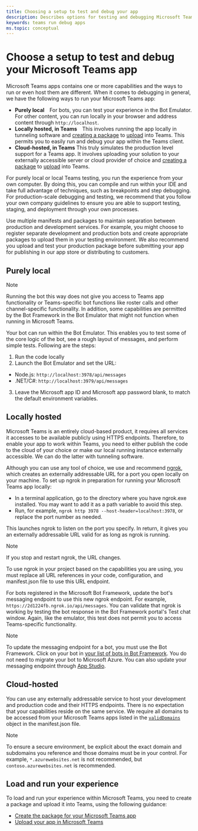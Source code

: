 ```yaml
---
title: Choosing a setup to test and debug your app
description: Describes options for testing and debugging Microsoft Teams apps
keywords: teams run debug apps
ms.topic: conceptual
---
```


# Choose a setup to test and debug your Microsoft Teams app

Microsoft Teams apps contains one or more capabilities and the ways to run or even host them are different. When it comes to debugging in general, we have the following ways to run your Microsoft Teams app:

* **Purely local**&emsp;For bots, you can test your experience in the Bot Emulator. For other content, you can run locally in your browser and address content through `http://localhost`.
* **Locally hosted, in Teams**&emsp;This involves running the app locally in tunneling software and [creating a package](~/concepts/build-and-test/apps-package.md) to [upload](~/concepts/deploy-and-publish/apps-upload.md) into Teams. This permits you to easily run and debug your app within the Teams client.
* **Cloud-hosted, in Teams** This truly simulates the production level support for a Teams app. It involves uploading your solution to your externally accessible server or cloud provider of choice and [creating a package](~/concepts/build-and-test/apps-package.md) to [upload](~/concepts/deploy-and-publish/apps-upload.md) into Teams.

For purely local or local Teams testing, you run the experience from your own computer. By doing this, you can compile and run within your IDE and take full advantage of techniques, such as breakpoints and step debugging. For production-scale debugging and testing, we recommend that you follow your own company guidelines to ensure you are able to support testing, staging, and deployment through your own processes.

Use multiple manifests and packages to maintain separation between production and development services. For example, you might choose to register separate development and production bots and create appropriate packages to upload them in your testing environment. We also recommend you upload and test your production package before submitting your app for publishing in our app store or distributing to customers.

## Purely local

> [!NOTE]
> Running the bot this way does not give you access to Teams app functionality or Teams-specific bot functions like roster calls and other channel-specific functionality. In addition, some capabilities are permitted by the Bot Framework in the Bot Emulator that might not function when running in Microsoft Teams.

Your bot can run within the Bot Emulator. This enables you to test some of the core logic of the bot, see a rough layout of messages, and perform simple tests. Following are the steps:

1. Run the code locally
2. Launch the Bot Emulator and set the URL:
  * Node.js: `http://localhost:3978/api/messages`
  * .NET/C#: `http://localhost:3979/api/messages`
3. Leave the Microsoft app ID and Microsoft app password blank, to match the default environment variables.

## Locally hosted

Microsoft Teams is an entirely cloud-based product, it requires all services it accesses to be available publicly using HTTPS endpoints. Therefore, to enable your app to work within Teams, you need to either publish the code to the cloud of your choice or make our local running instance externally accessible. We can do the latter with tunneling software.

Although you can use any tool of choice, we use and recommend [ngrok](https://ngrok.com/download), which creates an externally addressable URL for a port you open locally on your machine. To set up ngrok in preparation for running your Microsoft Teams app locally:

* In a terminal application, go to the directory where you have ngrok.exe installed. You may want to add it as a path variable to avoid this step.
* Run, for example, `ngrok http 3978 --host-header=localhost:3978`, or replace the port number as needed.

This launches ngrok to listen on the port you specify. In return, it gives you an externally addressable URL valid for as long as ngrok is running.

> [!NOTE]
> If you stop and restart ngrok, the URL changes.

To use ngrok in your project based on the capabilities you are using, you must replace all URL references in your code, configuration, and manifest.json file to use this URL endpoint.

For bots registered in the Microsoft Bot Framework, update the bot's messaging endpoint to use this new ngrok endpoint. For example, `https://2d1224fb.ngrok.io/api/messages`. You can validate that ngrok is working by testing the bot response in the Bot Framework portal's Test chat window. Again, like the emulator, this test does not permit you to access Teams-specific functionality.

> [!NOTE]
> To update the messaging endpoint for a bot, you must use the Bot Framework. Click on your bot in [your list of bots in Bot Framework](https://dev.botframework.com/bots). You do not need to migrate your bot to Microsoft Azure. You can also update your messaging endpoint through [App Studio](~/concepts/build-and-test/app-studio-overview.md).

## Cloud-hosted

You can use any externally addressable service to host your development and production code and their HTTPS endpoints. There is no expectation that your capabilities reside on the same service. We require all domains to be accessed from your Microsoft Teams apps listed in the [`validDomains`](~/resources/schema/manifest-schema.md#validdomains) object in the manifest.json file.

> [!NOTE]
> To ensure a secure environment, be explicit about the exact domain and subdomains you reference and those domains must be in your control. For example, `*.azurewebsites.net` is not recommended, but `contoso.azurewebsites.net` is recommended.

## Load and run your experience

To load and run your experience within Microsoft Teams, you need to create a package and upload it into Teams, using the following guidance:

* [Create the package for your Microsoft Teams app](~/concepts/build-and-test/apps-package.md)
* [Upload your app in Microsoft Teams](~/concepts/deploy-and-publish/apps-upload.md)
